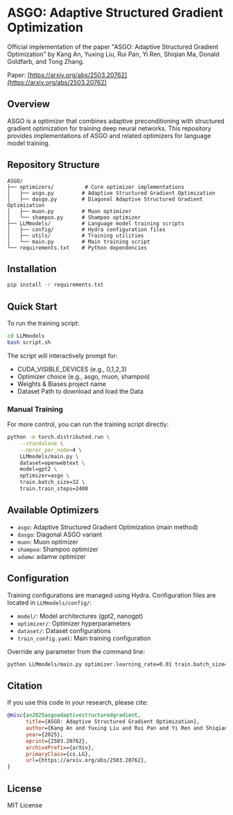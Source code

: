 # ASGO: Adaptive Structured Gradient Optimization

Official implementation of the paper "ASGO: Adaptive Structured Gradient Optimization" by Kang An, Yuxing Liu, Rui Pan, Yi Ren, Shiqian Ma, Donald Goldfarb, and Tong Zhang.

Paper: [https://arxiv.org/abs/2503.20762](https://arxiv.org/abs/2503.20762)

## Overview

ASGO is a optimizer that combines adaptive preconditioning with structured gradient optimization for training deep neural networks. This repository provides implementations of ASGO and related optimizers for language model training.

## Repository Structure

```
ASGO/
├── optimizers/          # Core optimizer implementations
│   ├── asgo.py         # Adaptive Structured Gradient Optimization
│   ├── dasgo.py        # Diagonal Adaptive Structured Gradient Optimization
│   ├── muon.py         # Muon optimizer
│   └── shampoo.py      # Shampoo optimizer
├── LLMmodels/          # Language model training scripts
│   ├── config/         # Hydra configuration files
│   ├── utils/          # Training utilities
│   └── main.py         # Main training script
└── requirements.txt    # Python dependencies
```

## Installation

```bash
pip install -r requirements.txt
```

## Quick Start

To run the training script:

```bash
cd LLMmodels
bash script.sh
```

The script will interactively prompt for:
- CUDA_VISIBLE_DEVICES (e.g., 0,1,2,3)
- Optimizer choice (e.g., asgo, muon, shampoo)
- Weights & Biases project name
- Dataset Path to download and load the Data

### Manual Training

For more control, you can run the training script directly:

```bash
python -m torch.distributed.run \
    --standalone \
    --nproc_per_node=4 \
    LLMmodels/main.py \
    dataset=openwebtext \
    model=gpt2 \
    optimizer=asgo \
    train.batch_size=32 \
    train.train_steps=2400
```

## Available Optimizers

- `asgo`: Adaptive Structured Gradient Optimization (main method)
- `dasgo`: Diagonal ASGO variant
- `muon`: Muon optimizer
- `shampoo`: Shampoo optimizer
- `adamw`: adamw optimizer

## Configuration

Training configurations are managed using Hydra. Configuration files are located in `LLMmodels/config/`:

- `model/`: Model architectures (gpt2, nanogpt)
- `optimizer/`: Optimizer hyperparameters
- `dataset/`: Dataset configurations
- `train_config.yaml`: Main training configuration

Override any parameter from the command line:

```bash
python LLMmodels/main.py optimizer.learning_rate=0.01 train.batch_size=64
```

## Citation

If you use this code in your research, please cite:

```bibtex
@misc{an2025asgoadaptivestructuredgradient,
      title={ASGO: Adaptive Structured Gradient Optimization},
      author={Kang An and Yuxing Liu and Rui Pan and Yi Ren and Shiqian Ma and Donald Goldfarb and Tong Zhang},
      year={2025},
      eprint={2503.20762},
      archivePrefix={arXiv},
      primaryClass={cs.LG},
      url={https://arxiv.org/abs/2503.20762},
}
```

## License

MIT License
